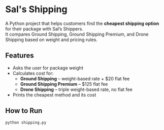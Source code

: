 # Sal's Shipping

A Python project that helps customers find the **cheapest shipping option** for their package with Sal’s Shippers.  
It compares Ground Shipping, Ground Shipping Premium, and Drone Shipping based on weight and pricing rules.

## Features
- Asks the user for package weight  
- Calculates cost for:
  - **Ground Shipping** – weight-based rate + $20 flat fee  
  - **Ground Shipping Premium** – $125 flat fee  
  - **Drone Shipping** – triple weight-based rate, no flat fee  
- Prints the cheapest method and its cost

## How to Run
```bash
python shipping.py

